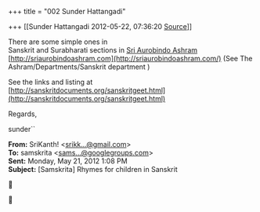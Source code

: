 +++
title = "002 Sunder Hattangadi"

+++
[[Sunder Hattangadi	2012-05-22, 07:36:20 [Source](https://groups.google.com/g/samskrita/c/zuLcO2SeSw4)]]



There are some simple ones in  
Sanskrit and Surabharati sections in [Sri Aurobindo Ashram](http://sriaurobindoashram.com/)  
[http://sriaurobindoashram.com](http://sriaurobindoashram.com/) (See The Ashram/Departments/Sanskrit department )  
  
  
See the links and listing at  
[http://sanskritdocuments.org/sanskritgeet.html](http://sanskritdocuments.org/sanskritgeet.html)  
  



Regards,



sunder``





  

**From:** SriKanth! \<[srikk...@gmail.com]()\>  
**To:** samskrita \<[sams...@googlegroups.com]()\>  
**Sent:** Monday, May 21, 2012 1:08 PM  
**Subject:** \[Samskrita\] Rhymes for children in Sanskrit  

  





